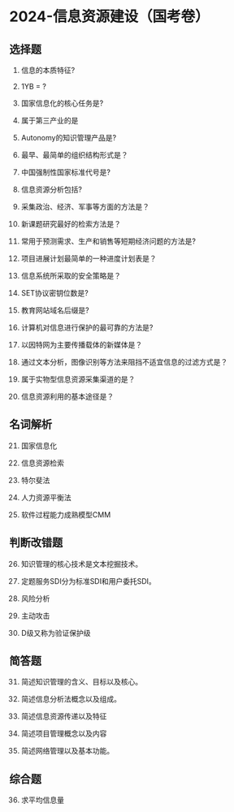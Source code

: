 # 2024-信息资源建设（国考卷）

## 选择题

1. 信息的本质特征?

2. 1YB = ?

3. 国家信息化的核心任务是?

4. 属于第三产业的是

5. Autonomy的知识管理产品是?

6. 最早、最简单的组织结构形式是？

7. 中国强制性国家标准代号是?

8. 信息资源分析包括?

9. 采集政治、经济、军事等方面的方法是？

10. 新课题研究最好的检索方法是？

11. 常用于预测需求、生产和销售等短期经济问题的方法是?

12. 项目进展计划最简单的一种进度计划表是？

13. 信息系统所采取的安全策略是？

14. SET协议密钥位数是?

15. 教育网站域名后缀是?

16. 计算机对信息进行保护的最可靠的方法是?

17. 以因特网为主要传播载体的新媒体是？

18. 通过文本分析，图像识别等方法来阻挡不适宜信息的过滤方式是？

19. 属于实物型信息资源采集渠道的是？

20. 信息资源利用的基本途径是？

## 名词解析

21. 国家信息化

22. 信息资源检索

23. 特尔斐法

24. 人力资源平衡法

25. 软件过程能力成熟模型CMM

## 判断改错题

26. 知识管理的核心技术是文本挖掘技术。

27. 定题服务SDI分为标准SDI和用户委托SDI。

28. 风险分析

29. 主动攻击

30. D级又称为验证保护级

## 简答题

31. 简述知识管理的含义、目标以及核心。

32. 简述信息分析法概念以及组成。

33. 简述信息资源传递以及特征

34. 简述项目管理概念以及内容

35. 简述网络管理以及基本功能。

## 综合题

36.  求平均信息量


